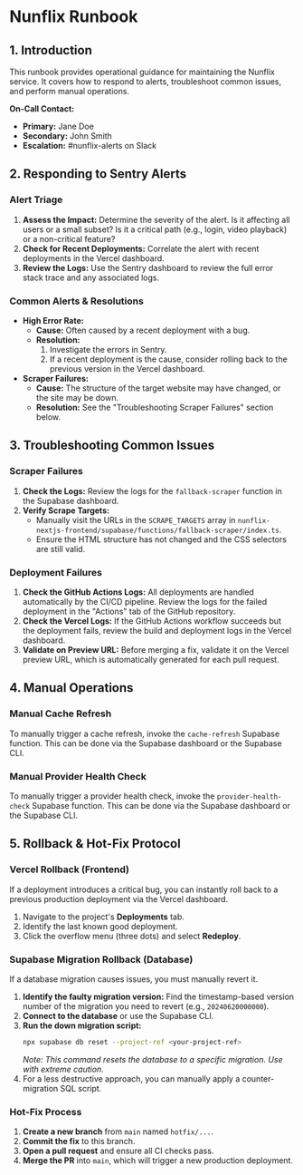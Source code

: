 # Nunflix Runbook

## 1. Introduction
This runbook provides operational guidance for maintaining the Nunflix service. It covers how to respond to alerts, troubleshoot common issues, and perform manual operations.

**On-Call Contact:**
*   **Primary:** Jane Doe
*   **Secondary:** John Smith
*   **Escalation:** #nunflix-alerts on Slack

## 2. Responding to Sentry Alerts

### Alert Triage
1.  **Assess the Impact:** Determine the severity of the alert. Is it affecting all users or a small subset? Is it a critical path (e.g., login, video playback) or a non-critical feature?
2.  **Check for Recent Deployments:** Correlate the alert with recent deployments in the Vercel dashboard.
3.  **Review the Logs:** Use the Sentry dashboard to review the full error stack trace and any associated logs.

### Common Alerts & Resolutions
*   **High Error Rate:**
    *   **Cause:** Often caused by a recent deployment with a bug.
    *   **Resolution:**
        1.  Investigate the errors in Sentry.
        2.  If a recent deployment is the cause, consider rolling back to the previous version in the Vercel dashboard.
*   **Scraper Failures:**
    *   **Cause:** The structure of the target website may have changed, or the site may be down.
    *   **Resolution:** See the "Troubleshooting Scraper Failures" section below.

## 3. Troubleshooting Common Issues

### Scraper Failures
1.  **Check the Logs:** Review the logs for the `fallback-scraper` function in the Supabase dashboard.
2.  **Verify Scrape Targets:**
    *   Manually visit the URLs in the `SCRAPE_TARGETS` array in `nunflix-nextjs-frontend/supabase/functions/fallback-scraper/index.ts`.
    *   Ensure the HTML structure has not changed and the CSS selectors are still valid.

### Deployment Failures
1.  **Check the GitHub Actions Logs:** All deployments are handled automatically by the CI/CD pipeline. Review the logs for the failed deployment in the "Actions" tab of the GitHub repository.
2.  **Check the Vercel Logs:** If the GitHub Actions workflow succeeds but the deployment fails, review the build and deployment logs in the Vercel dashboard.
3.  **Validate on Preview URL:** Before merging a fix, validate it on the Vercel preview URL, which is automatically generated for each pull request.

## 4. Manual Operations

### Manual Cache Refresh
To manually trigger a cache refresh, invoke the `cache-refresh` Supabase function. This can be done via the Supabase dashboard or the Supabase CLI.

### Manual Provider Health Check
To manually trigger a provider health check, invoke the `provider-health-check` Supabase function. This can be done via the Supabase dashboard or the Supabase CLI.

## 5. Rollback & Hot-Fix Protocol

### Vercel Rollback (Frontend)
If a deployment introduces a critical bug, you can instantly roll back to a previous production deployment via the Vercel dashboard.
1.  Navigate to the project's **Deployments** tab.
2.  Identify the last known good deployment.
3.  Click the overflow menu (three dots) and select **Redeploy**.

### Supabase Migration Rollback (Database)
If a database migration causes issues, you must manually revert it.
1.  **Identify the faulty migration version:** Find the timestamp-based version number of the migration you need to revert (e.g., `20240620000000`).
2.  **Connect to the database** or use the Supabase CLI.
3.  **Run the down migration script:**
    ```bash
    npx supabase db reset --project-ref <your-project-ref>
    ```
    *Note: This command resets the database to a specific migration. Use with extreme caution.*
4.  For a less destructive approach, you can manually apply a counter-migration SQL script.

### Hot-Fix Process
1.  **Create a new branch** from `main` named `hotfix/...`.
2.  **Commit the fix** to this branch.
3.  **Open a pull request** and ensure all CI checks pass.
4.  **Merge the PR** into `main`, which will trigger a new production deployment.
